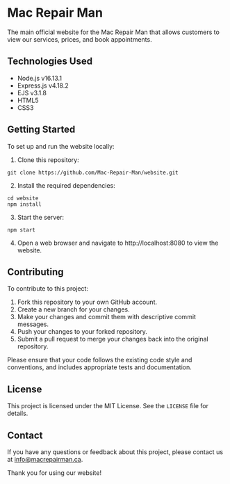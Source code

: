 # Mac Repair Man
The main official website for the Mac Repair Man that allows customers to view our services, prices, and book appointments.

## Technologies Used
- Node.js v16.13.1
- Express.js v4.18.2
- EJS v3.1.8
- HTML5
- CSS3

## Getting Started
To set up and run the website locally:

1. Clone this repository:
```
git clone https://github.com/Mac-Repair-Man/website.git
```

2. Install the required dependencies:
```
cd website
npm install
```

3. Start the server:
```
npm start
```

4. Open a web browser and navigate to http://localhost:8080 to view the website.

## Contributing
To contribute to this project:

1. Fork this repository to your own GitHub account.
2. Create a new branch for your changes.
3. Make your changes and commit them with descriptive commit messages.
4. Push your changes to your forked repository.
5. Submit a pull request to merge your changes back into the original repository.

Please ensure that your code follows the existing code style and conventions, and includes appropriate tests and documentation.

## License
This project is licensed under the MIT License. See the `LICENSE` file for details.

## Contact
If you have any questions or feedback about this project, please contact us at info@macrepairman.ca.

Thank you for using our website!
